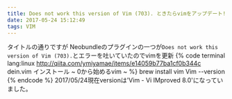 ```yaml
---
title: Does not work this version of Vim (703). ときたらvimをアップデート!
date: 2017-05-24 15:12:49
tags: VIM
---
```

タイトルの通りですが
Neobundleのプラグインの一つが`Does not work this version of Vim (703).`とエラーを吐いていたのでvimを更新
{% code terminal lang:linux http://qiita.com/ymiyamae/items/e14059b77ba1cf0b344c dein.vim インストール ~ 0から始めるvim ~ %}
brew install vim
Vim --version
{% endcode %}
2017/05/24現在versionは'Vim - Vi IMproved 8.0'になっていました。
